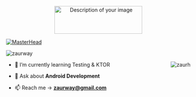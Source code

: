 
<div align="center">
  <a href="https://zaurh.com">
    <img src="https://github.com/zaurh/APK/blob/9d41b997ca760fcd7458f236da61495fa29d383d/Group%2065%20(1).svg" alt="Description of your image" width="240" height="76">
  </a>
</div>


[![MasterHead](https://i.hizliresim.com/gl7cx5q.gif)](zaurh.com)


<p align="left"><img src="https://komarev.com/ghpvc/?username=zaurh&label=Profile%20views&color=0eb64f&style=flat" alt="zaurway" /> </p>

- 🌱 I’m currently learning Testing & KTOR   <img align="right" src="https://github-readme-streak-stats.herokuapp.com/?user=zaurh&&theme=tokyonight" alt="zaurh" />

- 💬 Ask about **Android Development** 

- 📫 Reach me -> **zaurway@gmail.com**


 

